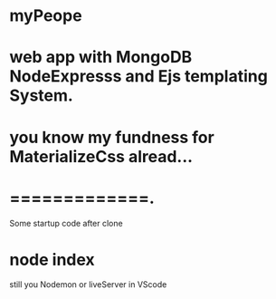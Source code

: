 # myPeope
# web app with MongoDB NodeExpresss and Ejs templating System.
# you know my fundness for MaterializeCss alread...

# =============.

Some startup code 
 after clone
 
# node index

still you Nodemon or liveServer in VScode

